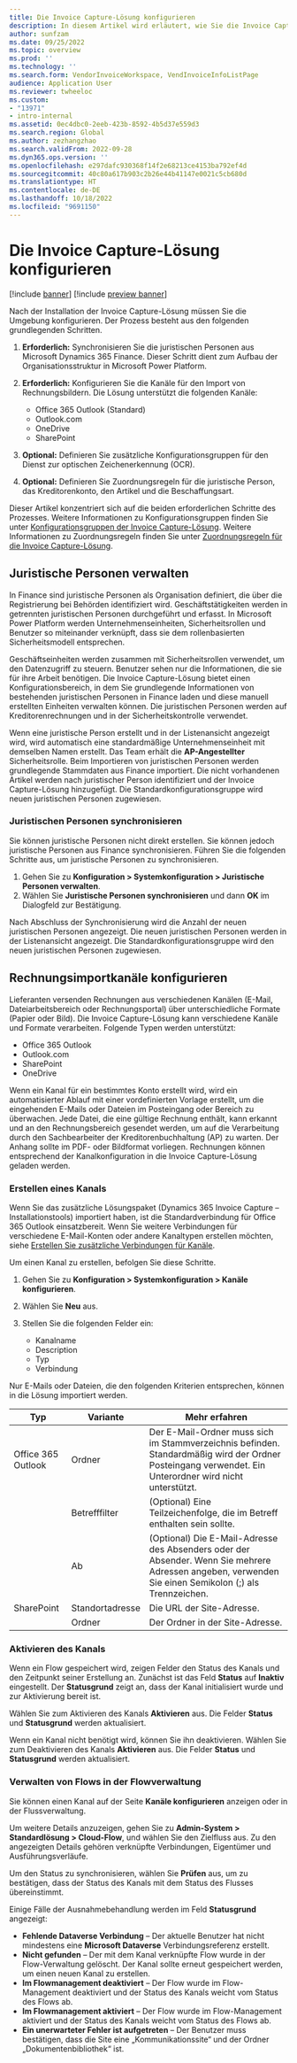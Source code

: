 ```yaml
---
title: Die Invoice Capture-Lösung konfigurieren
description: In diesem Artikel wird erläutert, wie Sie die Invoice Capture-Lösung konfigurieren.
author: sunfzam
ms.date: 09/25/2022
ms.topic: overview
ms.prod: ''
ms.technology: ''
ms.search.form: VendorInvoiceWorkspace, VendInvoiceInfoListPage
audience: Application User
ms.reviewer: twheeloc
ms.custom:
- "13971"
- intro-internal
ms.assetid: 0ec4dbc0-2eeb-423b-8592-4b5d37e559d3
ms.search.region: Global
ms.author: zezhangzhao
ms.search.validFrom: 2022-09-28
ms.dyn365.ops.version: ''
ms.openlocfilehash: e297dafc930368f14f2e68213ce4153ba792ef4d
ms.sourcegitcommit: 40c80a617b903c2b26e44b41147e0021c5cb680d
ms.translationtype: HT
ms.contentlocale: de-DE
ms.lasthandoff: 10/18/2022
ms.locfileid: "9691150"
---
```

# <a name="configure-the-invoice-capture-solution"></a>Die Invoice Capture-Lösung konfigurieren

[!include [banner](../includes/banner.md)]
[!include [preview banner](../includes/preview-banner.md)]

Nach der Installation der Invoice Capture-Lösung müssen Sie die Umgebung konfigurieren. Der Prozess besteht aus den folgenden grundlegenden Schritten.

1. **Erforderlich:** Synchronisieren Sie die juristischen Personen aus Microsoft Dynamics 365 Finance. Dieser Schritt dient zum Aufbau der Organisationsstruktur in Microsoft Power Platform.
2. **Erforderlich:** Konfigurieren Sie die Kanäle für den Import von Rechnungsbildern. Die Lösung unterstützt die folgenden Kanäle:

    - Office 365 Outlook (Standard)
    - Outlook.com
    - OneDrive
    - SharePoint

3. **Optional:** Definieren Sie zusätzliche Konfigurationsgruppen für den Dienst zur optischen Zeichenerkennung (OCR).
4. **Optional:** Definieren Sie Zuordnungsregeln für die juristische Person, das Kreditorenkonto, den Artikel und die Beschaffungsart.

Dieser Artikel konzentriert sich auf die beiden erforderlichen Schritte des Prozesses. Weitere Informationen zu Konfigurationsgruppen finden Sie unter [Konfigurationsgruppen der Invoice Capture-Lösung](invoice-capture-config-group.md). Weitere Informationen zu Zuordnungsregeln finden Sie unter [Zuordnungsregeln für die Invoice Capture-Lösung](invoice-capture-mapping-rules.md).

## <a name="manage-legal-entities"></a>Juristische Personen verwalten

In Finance sind juristische Personen als Organisation definiert, die über die Registrierung bei Behörden identifiziert wird. Geschäftstätigkeiten werden in getrennten juristischen Personen durchgeführt und erfasst. In Microsoft Power Platform werden Unternehmenseinheiten, Sicherheitsrollen und Benutzer so miteinander verknüpft, dass sie dem rollenbasierten Sicherheitsmodell entsprechen.

Geschäftseinheiten werden zusammen mit Sicherheitsrollen verwendet, um den Datenzugriff zu steuern. Benutzer sehen nur die Informationen, die sie für ihre Arbeit benötigen. Die Invoice Capture-Lösung bietet einen Konfigurationsbereich, in dem Sie grundlegende Informationen von bestehenden juristischen Personen in Finance laden und diese manuell erstellten Einheiten verwalten können. Die juristischen Personen werden auf Kreditorenrechnungen und in der Sicherheitskontrolle verwendet.

Wenn eine juristische Person erstellt und in der Listenansicht angezeigt wird, wird automatisch eine standardmäßige Unternehmenseinheit mit demselben Namen erstellt. Das Team erhält die **AP-Angestellter** Sicherheitsrolle. Beim Importieren von juristischen Personen werden grundlegende Stammdaten aus Finance importiert. Die nicht vorhandenen Artikel werden nach juristischer Person identifiziert und der Invoice Capture-Lösung hinzugefügt. Die Standardkonfigurationsgruppe wird neuen juristischen Personen zugewiesen.

### <a name="sync-legal-entities"></a>Juristischen Personen synchronisieren

Sie können juristische Personen nicht direkt erstellen. Sie können jedoch juristische Personen aus Finance synchronisieren. Führen Sie die folgenden Schritte aus, um juristische Personen zu synchronisieren.

1. Gehen Sie zu **Konfiguration \> Systemkonfiguration \> Juristische Personen verwalten**.
2. Wählen Sie **Juristische Personen synchronisieren** und dann **OK** im Dialogfeld zur Bestätigung.

Nach Abschluss der Synchronisierung wird die Anzahl der neuen juristischen Personen angezeigt. Die neuen juristischen Personen werden in der Listenansicht angezeigt. Die Standardkonfigurationsgruppe wird den neuen juristischen Personen zugewiesen.

## <a name="configure-invoice-import-channels"></a>Rechnungsimportkanäle konfigurieren

Lieferanten versenden Rechnungen aus verschiedenen Kanälen (E-Mail, Dateiarbeitsbereich oder Rechnungsportal) über unterschiedliche Formate (Papier oder Bild). Die Invoice Capture-Lösung kann verschiedene Kanäle und Formate verarbeiten. Folgende Typen werden unterstützt:

- Office 365 Outlook
- Outlook.com
- SharePoint
- OneDrive

Wenn ein Kanal für ein bestimmtes Konto erstellt wird, wird ein automatisierter Ablauf mit einer vordefinierten Vorlage erstellt, um die eingehenden E-Mails oder Dateien im Posteingang oder Bereich zu überwachen. Jede Datei, die eine gültige Rechnung enthält, kann erkannt und an den Rechnungsbereich gesendet werden, um auf die Verarbeitung durch den Sachbearbeiter der Kreditorenbuchhaltung (AP) zu warten. Der Anhang sollte im PDF- oder Bildformat vorliegen. Rechnungen können entsprechend der Kanalkonfiguration in die Invoice Capture-Lösung geladen werden.

### <a name="create-a-channel"></a>Erstellen eines Kanals

Wenn Sie das zusätzliche Lösungspaket (Dynamics 365 Invoice Capture – Installationstools) importiert haben, ist die Standardverbindung für Office 365 Outlook einsatzbereit. Wenn Sie weitere Verbindungen für verschiedene E-Mail-Konten oder andere Kanaltypen erstellen möchten, siehe [Erstellen Sie zusätzliche Verbindungen für Kanäle](invoice-capture-advanced-settings.md#create-additional-connections-for-channels).

Um einen Kanal zu erstellen, befolgen Sie diese Schritte.

1. Gehen Sie zu **Konfiguration \> Systemkonfiguration \> Kanäle konfigurieren**.
2. Wählen Sie **Neu** aus.
3. Stellen Sie die folgenden Felder ein:

    - Kanalname
    - Description
    - Typ
    - Verbindung

Nur E-Mails oder Dateien, die den folgenden Kriterien entsprechen, können in die Lösung importiert werden.

| Typ               | Variante  | Mehr erfahren |
|--------------------|----------------|------------------|
| Office 365 Outlook | Ordner         | Der E-Mail-Ordner muss sich im Stammverzeichnis befinden. Standardmäßig wird der Ordner Posteingang verwendet. Ein Unterordner wird nicht unterstützt. |
|                    | Betrefffilter | (Optional) Eine Teilzeichenfolge, die im Betreff enthalten sein sollte. |
|                    | Ab           | (Optional) Die E-Mail-Adresse des Absenders oder der Absender. Wenn Sie mehrere Adressen angeben, verwenden Sie einen Semikolon (;) als Trennzeichen. |
| SharePoint         | Standortadresse   | Die URL der Site-Adresse. |
|                    | Ordner         | Der Ordner in der Site-Adresse. |

### <a name="activate-the-channel"></a>Aktivieren des Kanals

Wenn ein Flow gespeichert wird, zeigen Felder den Status des Kanals und den Zeitpunkt seiner Erstellung an. Zunächst ist das Feld **Status** auf **Inaktiv** eingestellt. Der **Statusgrund** zeigt an, dass der Kanal initialisiert wurde und zur Aktivierung bereit ist.

Wählen Sie zum Aktivieren des Kanals **Aktivieren** aus. Die Felder **Status** und **Statusgrund** werden aktualisiert.

Wenn ein Kanal nicht benötigt wird, können Sie ihn deaktivieren. Wählen Sie zum Deaktivieren des Kanals **Aktivieren** aus. Die Felder **Status** und **Statusgrund** werden aktualisiert.

### <a name="manage-flows-in-flow-management"></a>Verwalten von Flows in der Flowverwaltung

Sie können einen Kanal auf der Seite **Kanäle konfigurieren** anzeigen oder in der Flussverwaltung.

Um weitere Details anzuzeigen, gehen Sie zu **Admin-System \> Standardlösung \> Cloud-Flow**, und wählen Sie den Zielfluss aus. Zu den angezeigten Details gehören verknüpfte Verbindungen, Eigentümer und Ausführungsverläufe.

Um den Status zu synchronisieren, wählen Sie **Prüfen** aus, um zu bestätigen, dass der Status des Kanals mit dem Status des Flusses übereinstimmt.

Einige Fälle der Ausnahmebehandlung werden im Feld **Statusgrund** angezeigt:

- **Fehlende Dataverse Verbindung** – Der aktuelle Benutzer hat nicht mindestens eine **Microsoft Dataverse** Verbindungsreferenz erstellt.
- **Nicht gefunden** – Der mit dem Kanal verknüpfte Flow wurde in der Flow-Verwaltung gelöscht. Der Kanal sollte erneut gespeichert werden, um einen neuen Kanal zu erstellen.
- **Im Flowmanagement deaktiviert** – Der Flow wurde im Flow-Management deaktiviert und der Status des Kanals weicht vom Status des Flows ab.
- **Im Flowmanagement aktiviert** – Der Flow wurde im Flow-Management aktiviert und der Status des Kanals weicht vom Status des Flows ab.
- **Ein unerwarteter Fehler ist aufgetreten** – Der Benutzer muss bestätigen, dass die Site eine „Kommunikationssite“ und der Ordner „Dokumentenbibliothek“ ist.
